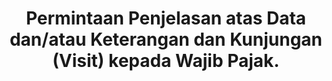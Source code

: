 ---
id: 6
title: Permintaan Penjelasan atas Data dan/atau Keterangan dan Kunjungan (Visit) kepada Wajib Pajak.
linkurl: https://docs.google.com/document/d/1thbc500v81416_XEItJ8aYSVPur5JT0NqM1ItmQ8gtA/edit?usp=drivesdk
fitur: resume
category: kup
topik: Umum
type: word
tgl: 11 Desember 2019
---